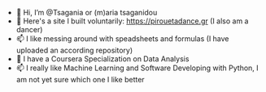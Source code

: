 - 👋 Hi, I’m @Tsagania or (m)aria tsaganidou
- 🌱 Here's a site I built voluntarily: https://pirouetadance.gr (I also am a dancer)
- 📫 I like messing around with speadsheets and formulas (I have uploaded an according repository) 
- 💞️ I have a Coursera Specialization on Data Analysis
- 📫 I really like Machine Learning and Software Developing with Python, I am not yet sure which one I like better

<!---
Tsagania/Tsagania is a ✨ special ✨ repository because its `README.md` (this file) appears on your GitHub profile.
You can click the Preview link to take a look at your changes.
--->
